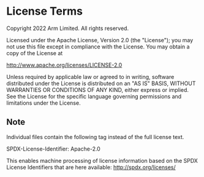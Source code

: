 # License Terms

Copyright 2022 Arm Limited. All rights reserved.

Licensed under the Apache License, Version 2.0 (the "License");
you may not use this file except in compliance with the License.
You may obtain a copy of the License at

   http://www.apache.org/licenses/LICENSE-2.0

Unless required by applicable law or agreed to in writing, software
distributed under the License is distributed on an "AS IS" BASIS,
WITHOUT WARRANTIES OR CONDITIONS OF ANY KIND, either express or implied.
See the License for the specific language governing permissions and
limitations under the License.

## Note

Individual files contain the following tag instead of the full license text.

SPDX-License-Identifier: Apache-2.0

This enables machine processing of license information based on the SPDX License Identifiers that are here available: http://spdx.org/licenses/
